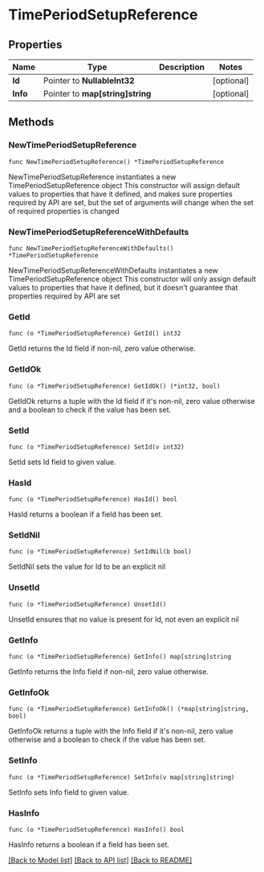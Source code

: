 # TimePeriodSetupReference

## Properties

Name | Type | Description | Notes
------------ | ------------- | ------------- | -------------
**Id** | Pointer to **NullableInt32** |  | [optional] 
**Info** | Pointer to **map[string]string** |  | [optional] 

## Methods

### NewTimePeriodSetupReference

`func NewTimePeriodSetupReference() *TimePeriodSetupReference`

NewTimePeriodSetupReference instantiates a new TimePeriodSetupReference object
This constructor will assign default values to properties that have it defined,
and makes sure properties required by API are set, but the set of arguments
will change when the set of required properties is changed

### NewTimePeriodSetupReferenceWithDefaults

`func NewTimePeriodSetupReferenceWithDefaults() *TimePeriodSetupReference`

NewTimePeriodSetupReferenceWithDefaults instantiates a new TimePeriodSetupReference object
This constructor will only assign default values to properties that have it defined,
but it doesn't guarantee that properties required by API are set

### GetId

`func (o *TimePeriodSetupReference) GetId() int32`

GetId returns the Id field if non-nil, zero value otherwise.

### GetIdOk

`func (o *TimePeriodSetupReference) GetIdOk() (*int32, bool)`

GetIdOk returns a tuple with the Id field if it's non-nil, zero value otherwise
and a boolean to check if the value has been set.

### SetId

`func (o *TimePeriodSetupReference) SetId(v int32)`

SetId sets Id field to given value.

### HasId

`func (o *TimePeriodSetupReference) HasId() bool`

HasId returns a boolean if a field has been set.

### SetIdNil

`func (o *TimePeriodSetupReference) SetIdNil(b bool)`

 SetIdNil sets the value for Id to be an explicit nil

### UnsetId
`func (o *TimePeriodSetupReference) UnsetId()`

UnsetId ensures that no value is present for Id, not even an explicit nil
### GetInfo

`func (o *TimePeriodSetupReference) GetInfo() map[string]string`

GetInfo returns the Info field if non-nil, zero value otherwise.

### GetInfoOk

`func (o *TimePeriodSetupReference) GetInfoOk() (*map[string]string, bool)`

GetInfoOk returns a tuple with the Info field if it's non-nil, zero value otherwise
and a boolean to check if the value has been set.

### SetInfo

`func (o *TimePeriodSetupReference) SetInfo(v map[string]string)`

SetInfo sets Info field to given value.

### HasInfo

`func (o *TimePeriodSetupReference) HasInfo() bool`

HasInfo returns a boolean if a field has been set.


[[Back to Model list]](../README.md#documentation-for-models) [[Back to API list]](../README.md#documentation-for-api-endpoints) [[Back to README]](../README.md)


